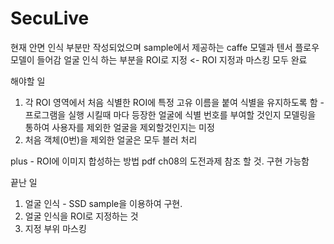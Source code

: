 # SecuLive


현재 안면 인식 부분만 작성되었으며 sample에서 제공하는 caffe 모델과 텐서 플로우 모델이 들어감
얼굴 인식 하는 부분을 ROI로 지정 <- ROI 지정과 마스킹 모두 완료

해야할 일

1. 각 ROI 영역에서 처음 식별한 ROI에 특정 고유 이름을 붙여 식별을 유지하도록 함
  -프로그램을 실행 시킬때 마다 등장한 얼굴에 식별 번호를 부여할 것인지 모델링을 통하여 사용자를 제외한 얼굴을 제외할것인지는 미정 
2. 처음 객체(0번)을 제외한 얼굴은 모두 블러 처리

plus - ROI에 이미지 합성하는 방법 pdf ch08의 도전과제 참조 할 것. 구현 가능함


끝난 일
1. 얼굴 인식 - SSD sample을 이용하여 구현.
2. 얼굴 인식을 ROI로 지정하는 것
3. 지정 부위 마스킹
